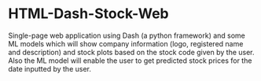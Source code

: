 # HTML-Dash-Stock-Web
Single-page web application using Dash (a python framework) and some ML models which will show company information (logo, registered name and description) and stock plots based on the stock code given by the user. Also the ML model will enable the user to get predicted stock prices for the date inputted by the user. 
